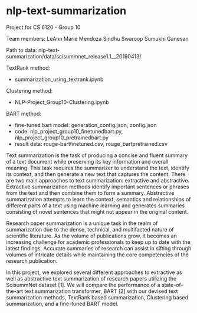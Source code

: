 # nlp-text-summarization
Project for CS 6120 - Group 10

Team members:
  LeAnn Marie Mendoza
  Sindhu Swaroop
  Sumukhi Ganesan

Path to data: nlp-text-summarization/data/scisummnet_release1.1__20190413/

TextRank method: 
* summarization_using_textrank.ipynb

Clustering method: 
* NLP-Project_Group10-Clustering.ipynb

BART method:
* fine-tuned bart model: generation_config.json, config.json
* code: nlp_project_group10_finetunedbart.py, nlp_project_group10_pretrainedbart.py
* result data: rouge-bartfinetuned.csv, rouge_bartpretrained.csv

Text summarization is the task of producing a concise and fluent summary of a text document while preserving its key information and overall meaning. This task requires the summarizer to understand the text, identify its context, and then generate a new text that captures the content. There are two main approaches to text summarization: extractive and abstractive. Extractive summarization methods identify important sentences or phrases from the text and then combine them to form a summary. Abstractive summarization attempts to learn the context, semantics and relationships of different parts of a text using machine learning and generates summaries consisting of novel sentences that might not appear in the original content.

Research paper summarization is a unique task in the realm of summarization due to the dense, technical, and multifacted nature of scientific literature. As the volume of publications grow, it becomes an increasing challenge for academic professionals to keep up to date with the latest findings. Accurate summaries of research can assist in sifting through volumes of intricate details while maintaining the core competencies of the research publication.

In this project, we explored several different approaches to extractive as well as abstractive text summarization of research papers utilizing the ScisummNet dataset [1]. We will compare the performance of a state-of-the-art text summarization transformer, BART [2] with our devised text summarization methods, TextRank based summarization, Clustering based summarization, and a fine-tuned BART model.

